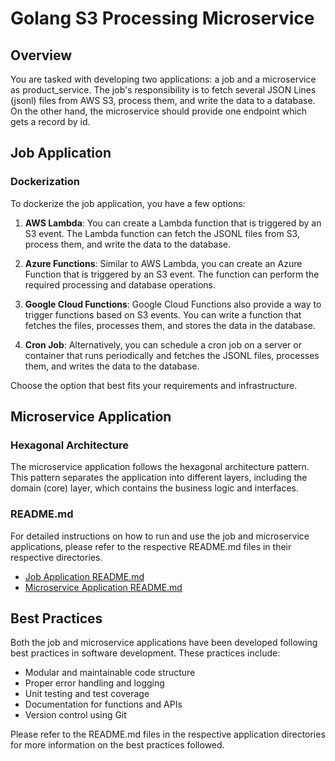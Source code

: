 # Golang S3 Processing Microservice

## Overview
You are tasked with developing two applications: a job and a microservice as product_service. The job's responsibility is to fetch several JSON Lines (jsonl) files from AWS S3, process them, and write the data to a database. On the other hand, the microservice should provide one endpoint which gets a record by id.

## Job Application

### Dockerization
To dockerize the job application, you have a few options:

1. **AWS Lambda**: You can create a Lambda function that is triggered by an S3 event. The Lambda function can fetch the JSONL files from S3, process them, and write the data to the database.

2. **Azure Functions**: Similar to AWS Lambda, you can create an Azure Function that is triggered by an S3 event. The function can perform the required processing and database operations.

3. **Google Cloud Functions**: Google Cloud Functions also provide a way to trigger functions based on S3 events. You can write a function that fetches the files, processes them, and stores the data in the database.

4. **Cron Job**: Alternatively, you can schedule a cron job on a server or container that runs periodically and fetches the JSONL files, processes them, and writes the data to the database.

Choose the option that best fits your requirements and infrastructure.

## Microservice Application

### Hexagonal Architecture
The microservice application follows the hexagonal architecture pattern. This pattern separates the application into different layers, including the domain (core) layer, which contains the business logic and interfaces.

### README.md
For detailed instructions on how to run and use the job and microservice applications, please refer to the respective README.md files in their respective directories.

- [Job Application README.md](/path/to/job/README.md)
- [Microservice Application README.md](/path/to/product_microservice/README.md)

## Best Practices
Both the job and microservice applications have been developed following best practices in software development. These practices include:

- Modular and maintainable code structure
- Proper error handling and logging
- Unit testing and test coverage
- Documentation for functions and APIs
- Version control using Git

Please refer to the README.md files in the respective application directories for more information on the best practices followed.
